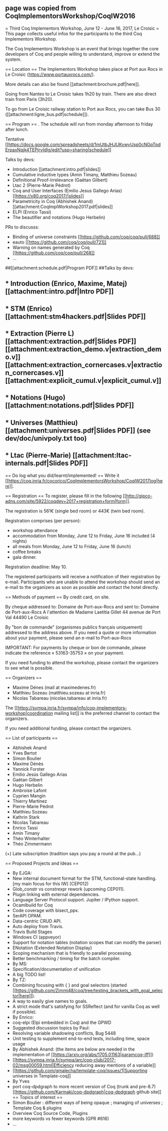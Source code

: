## page was copied from CoqImplementorsWorkshop/CoqIW2016
= Third Coq Implementors Workshop, June 12 - June 16, 2017, Le Croisic =
This page collects useful infos for the participants to the third Coq Implementors Workshop.

The Coq Implementors Workshop is an event that brings together the core developers of Coq and people willing to understand, improve or extend the system.

== Location ==
The Implementors Workshop takes place at Port aux Rocs in Le Croisic (https://www.portauxrocs.com/).

More details can also be found [[attachment:brochure.pdf|here]].

Going from Nantes to Le Croisic takes 1h20 by train. There are also direct train from Paris (3h20).

To go from Le Croisic railway station to Port aux Rocs, you can take Bus 30 ([[attachment:ligne_bus.pdf|schedule]]).

== Program ==
 . The schedule will run from monday afternoon to friday after lunch.

Tentative [[https://docs.google.com/spreadsheets/d/1mUtbJHJUKvwyUsp0cNGpTpdErpaxNqjk4TEPjrvIdIg/edit?usp=sharing|schedule]]

Talks by devs:
 
 * Introduction [[attachment:intro.pdf|slides]]
 * Cumulative inductive types (Amin Timany, Matthieu Sozeau)
 * Definitional Proof-Irrelevance (Gaëtan Gilbert)
 * Ltac 2 (Pierre-Marie Pédrot)
 * Coq and User Interfaces (Emilio Jesus Gallego Arias) [[https://x80.org/coq2017/|slides]]
 * Parametricity in Coq (Abhishek Anand)[[attachment:CoqImplWorkshop2017.pdf|slides]]
 * ELPI (Enrico Tassi)
 * The beautifier and notations (Hugo Herbelin)

PRs to discusss:

 * Binding of universe constraints [[https://github.com/coq/coq/pull/688]]
 * eauto [[https://github.com/coq/coq/pull/721]]
 * Warning on names generated by Coq [[https://github.com/coq/coq/pull/268]]
 * ...

##[[attachment:schedule.pdf|Program PDF]]
##Talks by devs:
## * Introduction (Enrico, Maxime, Matej) [[attachment:intro.pdf|Intro PDF]]
## * STM (Enrico) [[attachment:stm4hackers.pdf|Slides PDF]]
## * Extraction (Pierre L) [[attachment:extraction.pdf|Slides PDF]] [[attachment:extraction_demo.v|extraction_demo.v]] [[attachment:extraction_cornercases.v|extraction_cornercases.v]] [[attachment:explicit_cumul.v|explicit_cumul.v]]
## * Notations (Hugo) [[attachment:notations.pdf|Slides PDF]]
## * Universes (Matthieu) [[attachment:universes.pdf|Slides PDF]] (see dev/doc/univpoly.txt too)
## * Ltac (Pierre-Marie) [[attachment:ltac-internals.pdf|Slides PDF]]
== Do log what you did/learnt/implemented! ==
Write it [[https://coq.inria.fr/cocorico/CoqImplementorsWorkshop/CoqIW2017log|here]].

== Registration ==
To register, please fill in the following [[http://gipco-adns.com/site/5922/coqdev+2017+registration+form|form]].

The registration is 561€ (single bed room) or 443€ (twin bed room).

Registration comprises (per person):

 * workshop attendance
 * accommodation from Monday, June 12 to Friday, June 16 included (4 nights)
 * all meals from Monday, June 12 to Friday, June 16 (lunch)
 * coffee breaks
 * gala dinner.

Registration deadline: May 10.

The registered participants will receive a notification of their registration by e-mail. Participants who are unable to attend the workshop should send an e-mail to the organizers as soon as possible and contact the hotel directly.

== Methods of payment ==
By credit card, on site.

By cheque addressed  to: Domaine de Port-aux-Rocs and sent to: Domaine de Port-aux-Rocs A l'attention de Madame Laetitia Gillet 44 avenue de Port Val 44490 Le Croisic

By "bon de commande" (organismes publics français uniquement) addressed to the address above. If you need a quote or more information about your payment, please send an e-mail to Port-aux-Rocs

IMPORTANT: For payments by cheque or bon de commande, please indicate the reference « 53163-35753 » on your payment.

If you need funding to attend the workshop, please contact the organizers to see what is possible.

== Organizers ==
 * Maxime Dénes (mail at maximedenes.fr)
 * Matthieu Sozeau (matthieu.sozeau at inria.fr)
 * Nicolas Tabareau (nicolas.tabareau at inria.fr)

The [[https://sympa.inria.fr/sympa/info/coq-implementors-workshop|coordination mailing list]] is the preferred channel to contact the organizers.

If you need additional funding, please contact the organizers.

== List of participants ==
 * Abhishek Anand
 * Yves Bertot
 * Simon Boulier
 * Maxime Dénès
 * Yannick Forster
 * Emilio Jesús Gallego Arias
 * Gaëtan Gilbert
 * Hugo Herbelin
 * Ambroise Lafont
 * Cyprien Mangin
 * Thierry Martinez
 * Pierre-Marie Pédrot
 * Matthieu Sozeau
 * Kathrin Stark
 * Nicolas Tabareau
 * Enrico Tassi
 * Amin Timany
 * Théo Winterhalter
 * Théo Zimmermann

(+) Late subscription (tradition says you pay a round at the pub...)

== Proposed Projects and Ideas ==
 * By EJGA:
  * New internal document format for the STM, functional-state handling. [my main focus for this IW] (CEP012)
  * Glob_constr vs constrexpr rework (upcoming CEP011).
  * Plugin linking with external dependencies.
  * Language Server Protocol support. Jupiter / IPython support.
  * Ocamlbuild for Coq
  * Code coverage with bisect_ppx.
  * SerAPI OPAM.
  * Data-centric CRUD API.
  * Auto deploy from Travis.
  * Travis Build Stages
  * Windows CI (appveyor)
  * Support for notation tables (notation scopes that can modify the parser)
  * ENotation (Extended Notation Display)
  * Scoping mechanism that is friendly to parallel processing.
  * Better benchmarking / timing for the batch compiler.
 * By MS:
  * Specification/documentation of unification
  * A big TODO list!
 * By TZ:
  * Combining focusing with { } and goal selectors (started [[https://github.com/Zimmi48/coq/tree/testing_brackets_with_goal_selector|here]]).
  * A way to easily give names to goals.
  * A strict mode that's satisfying for SSReflect (and for vanilla Coq as well if possible).
 * By Enrico:
  * coq-elpi (Elpi embedded in Coq) and the GPWD
 * Suggested discussion topics by Paul:
  * Resolving variable shadowing conflicts, Bug 5448
  * Unit testing to supplement end-to-end tests, including time, space usage
 * By Abhishek Anand: (the items are below are needed in the implementation of [[https://arxiv.org/abs/1705.01163|paramcoq-iff]])
  * [[https://sympa.inria.fr/sympa/arc/coq-club/2017-02/msg00059.html|Efficiency reducing away mentions of a variable]]
  * [[https://github.com/gmalecha/template-coq/issues/1|Supporting universes in Template-coq]]
 * By Yves
  * port coq-dpdgraph to more recent version of Coq (trunk and pre-8.7)
    [[https://github.com/Karmaki/coq-dpdgraph|coq-dpdgraph github site]]
== Topics of interest ==
 * Simon Boulier : different ways of being opaque ; managing of universes ; Template Coq & plugins
 * Overview Coq Source Code, Plugins
 * more keywords vs fewer keywords (GPR #616)
 * ...
